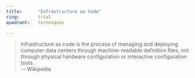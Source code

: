```yaml
---
title:      "Infrastructure as Code"
ring:       trial
quadrant:   techniques

---
```


> Infrastructure as code is the process of managing and deploying computer data centers through machine-readable definition files, not through physical hardware configuration or interactive configuration tools.  
> -- Wikipedia